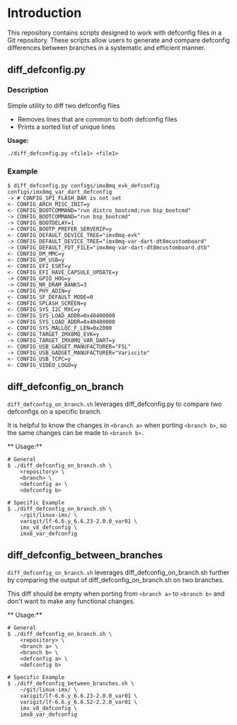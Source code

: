 # Introduction

This repository contains scripts designed to work with defconfig files in a Git repository. These scripts allow users to generate and compare defconfig differences between branches in a systematic and efficient manner.

## diff_defconfig.py

### Description

Simple utility to diff two defconfig files

- Removes lines that are common to both defconfig files
- Prints a sorted list of unique lines

**Usage:**
```
./diff_defconfig.py <file1> <file1>
```

### Example

```
$ diff_defconfig.py configs/imx8mq_evk_defconfig configs/imx8mq_var_dart_defconfig
-> # CONFIG_SPI_FLASH_BAR is not set
<- CONFIG_ARCH_MISC_INIT=y
<- CONFIG_BOOTCOMMAND="run distro_bootcmd;run bsp_bootcmd"
-> CONFIG_BOOTCOMMAND="run bsp_bootcmd"
-> CONFIG_BOOTDELAY=1
-> CONFIG_BOOTP_PREFER_SERVERIP=y
<- CONFIG_DEFAULT_DEVICE_TREE="imx8mq-evk"
-> CONFIG_DEFAULT_DEVICE_TREE="imx8mq-var-dart-dt8mcustomboard"
-> CONFIG_DEFAULT_FDT_FILE="imx8mq-var-dart-dt8mcustomboard.dtb"
<- CONFIG_DM_MMC=y
<- CONFIG_DM_USB=y
<- CONFIG_EFI_ESRT=y
<- CONFIG_EFI_HAVE_CAPSULE_UPDATE=y
-> CONFIG_GPIO_HOG=y
-> CONFIG_NR_DRAM_BANKS=3
-> CONFIG_PHY_ADIN=y
<- CONFIG_SF_DEFAULT_MODE=0
<- CONFIG_SPLASH_SCREEN=y
<- CONFIG_SYS_I2C_MXC=y
<- CONFIG_SYS_LOAD_ADDR=0x40400000
-> CONFIG_SYS_LOAD_ADDR=0x40480000
<- CONFIG_SYS_MALLOC_F_LEN=0x2000
<- CONFIG_TARGET_IMX8MQ_EVK=y
-> CONFIG_TARGET_IMX8MQ_VAR_DART=y
<- CONFIG_USB_GADGET_MANUFACTURER="FSL"
-> CONFIG_USB_GADGET_MANUFACTURER="Variscite"
<- CONFIG_USB_TCPC=y
<- CONFIG_VIDEO_LOGO=y
```

## diff_defconfig_on_branch

`diff_defconfig_on_branch.sh` leverages diff_defconfig.py to compare two defconfigs on a specific branch.

It is helpful to know the changes in `<branch a>` when porting `<branch b>`, so the same changes can be made to `<branch b>`.

** Usage:**
```
# General
$ ./diff_defconfig_on_branch.sh \
    <repository> \
    <branch> \
    <defconfig a> \
    <defconfig b>

# Specific Example
$ ./diff_defconfig_on_branch.sh \
    ~/git/linux-imx/ \
    varigit/lf-6.6.y_6.6.23-2.0.0_var01 \
    imx_v8_defconfig \
    imx8_var_defconfig
```

## diff_defconfig_between_branches

`diff_defconfig_on_branch.sh` leverages diff_defconfig_on_branch.sh further by comparing the output of diff_defconfig_on_branch.sh on two branches.

This diff should be empty when porting from `<branch a>` to `<branch b>` and don't want to make any functional changes.

** Usage:**
```
# General
$ ./diff_defconfig_on_branch.sh \
    <repository> \
    <branch a> \
    <branch b> \
    <defconfig a> \
    <defconfig b>

# Specific Example
$ ./diff_defconfig_between_branches.sh \
    ~/git/linux-imx/ \
    varigit/lf-6.6.y_6.6.23-2.0.0_var01 \
    varigit/lf-6.6.y_6.6.52-2.2.0_var01 \
    imx_v8_defconfig \
    imx8_var_defconfig
```